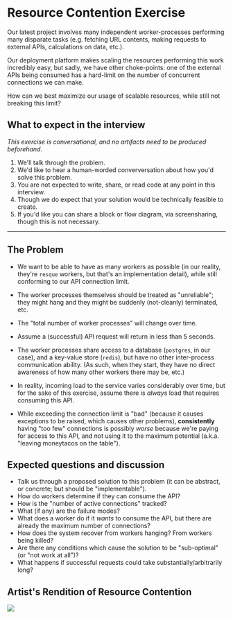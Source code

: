 # Resource Contention Exercise

Our latest project involves many independent worker-processes performing many disparate tasks (e.g. fetching URL contents, making requests to external APIs, calculations on data, etc.).

Our deployment platform makes scaling the resources performing this work incredibly easy, but sadly, we have other choke-points: one of the external APIs being consumed has a hard-limit on the number of concurrent connections we can make.

How can we best maximize our usage of scalable resources, while still not breaking this limit?

## What to expect in the interview

_This exercise is conversational, and no artifacts need to be produced beforehand._

1. We'll talk through the problem.
1. We'd like to hear a human-worded converversation about how you'd solve this problem.
1. You are not expected to write, share, or read code at any point in this interview.
1. Though we do expect that your solution would be technically feasible to create.
1. If you'd like you can share a block or flow diagram, via screensharing, though this is not necessary.

---

## The Problem

* We want to be able to have as many workers as possible (in our reality, they're `resque` workers, but that's an implementation detail), while still conforming to our API connection limit.

* The worker processes themselves should be treated as "unreliable"; they might hang and they might be suddenly (not-cleanly) terminated, etc.

* The "total number of worker processes" will change over time.

* Assume a (successful) API request will return in less than 5 seconds.

* The worker processes share access to a database (`postgres`, in our case), and a key-value store (`redis`), but have no other inter-process communication ability. (As such, when they start, they have no direct awareness of how many other workers there may be, etc.)

* In reality, incoming load to the service varies considerably over time, but for the sake of this exercise, assume there is _always_ load that requires consuming this API.

* While exceeding the connection limit is "bad" (because it causes exceptions to be raised, which causes other problems), **consistently** having "too few" connections is possibly _worse_ because we're paying for access to this API, and not using it to the maximum potential (a.k.a. "leaving moneytacos on the table").

## Expected questions and discussion

* Talk us through a proposed solution to this problem (it can be abstract, or concrete; but should be "implementable").
* How do workers determine if they can consume the API?
* How is the "number of active connections" tracked?
* What (if any) are the failure modes?
* What does a worker do if it _wants_ to consume the API, but there are already the maximum number of connections?
* How does the system recover from workers hanging? From workers being killed?
* Are there any conditions which cause the solution to be "sub-optimal" (or "not work at all")?
* What happens if successful requests could take substantially/arbitrarily long?

## Artist's Rendition of Resource Contention

![](https://media.tenor.com/images/a6418534ed79eb74f4f62f55f38dc14a/tenor.gif)
